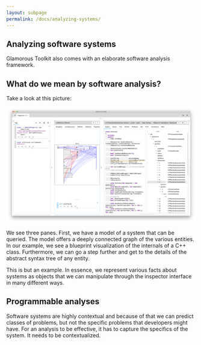 ```yaml
---
layout: subpage
permalink: /docs/analyzing-systems/
---
```


<section id="getstarted">
  <div class="container pt-5 pb-5 jumbotron-small">
    <div class="row">
      <div class="col-md-12">
        <h1>Analyzing software systems</h1>
        <p class="lead">
          Glamorous Toolkit also comes with an elaborate software analysis framework.
        </p>
        <h2>What do we mean by software analysis?</h2>
        <p>Take a look at this picture:</p>
        <p><img src="/assets/pictures/gtr-importing-cpp-blueprint-ast.png"/></p>
        <p>We see three panes. First, we have a model of a system that can be queried. The model offers a deeply connected graph of the various entities. In our example, we see a blueprint visualization of the internals of a C++ class. Furthermore, we can go a step further and get to the details of the abstract syntax tree of any entity.</p>
        <p>This is but an example. In essence, we represent various facts about systems as objects that we can manipulate through the inspector interface in many different ways.</p>
        <h2>Programmable analyses</h2>
        <p>Software systems are highly contextual and because of that we can predict classes of problems, but not the specific problems that developers might have. For an analysis to be effective, it has to capture the specifics of the system. It needs to be contextualized.</p>
      </div>
    </div>
  </div>
</section>
